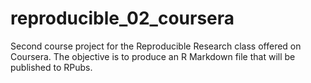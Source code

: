 # reproducible_02_coursera
Second course project for the Reproducible Research class offered on Coursera. The objective is to produce an R Markdown file that will be published to RPubs.
